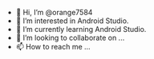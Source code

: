 - 👋 Hi, I’m @orange7584
- 👀 I’m interested in Android Studio.
- 🌱 I’m currently learning Android Studio.
- 💞️ I’m looking to collaborate on ...
- 📫 How to reach me ...

<!---
orange7584/orange7584 is a ✨ special ✨ repository because its `README.md` (this file) appears on your GitHub profile.
You can click the Preview link to take a look at your changes.
--->
